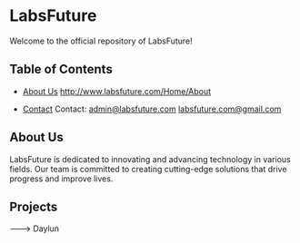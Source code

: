 # LabsFuture

Welcome to the official repository of LabsFuture!

## Table of Contents

- [About Us](#about-us) http://www.labsfuture.com/Home/About

- [Contact](#contact) Contact: admin@labsfuture.com labsfuture.com@gmail.com

## About Us

LabsFuture is dedicated to innovating and advancing technology in various fields. Our team is committed to creating cutting-edge solutions that drive progress and improve lives. 

## Projects
---> Daylun
